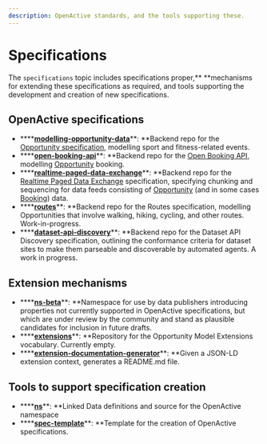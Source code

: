 ```yaml
---
description: OpenActive standards, and the tools supporting these.
---
```


# Specifications

The `specifications` topic includes specifications proper,** **mechanisms for extending these specifications as required, and tools supporting the development and creation of new specifications.

## OpenActive specifications

* ****[**modelling-opportunity-data**](https://github.com/openactive/modelling-opportunity-data)**: **Backend repo for the [Opportunity specification](https://www.openactive.io/modelling-opportunity-data/), modelling sport and fitness-related events.
* ****[**open-booking-api**](https://github.com/openactive/open-booking-api)**: **Backend repo for the [Open Booking API,](https://www.openactive.io/open-booking-api/EditorsDraft/)  modelling [Opportunity](https://www.openactive.io/modelling-opportunity-data/) booking.
* ****[**realtime-paged-data-exchange**](https://github.com/openactive/realtime-paged-data-exchange)**: **Backend repo for the [Realtime Paged Data Exchange](https://www.w3.org/2017/08/realtime-paged-data-exchange/) specification, specifying chunking and sequencing for data feeds consisting of [Opportunity](https://www.openactive.io/modelling-opportunity-data/) (and in some cases [Booking](https://www.openactive.io/open-booking-api/EditorsDraft/)) data.
* ****[**routes**](https://github.com/openactive/routes)**: **Backend repo for the Routes specification, modelling Opportunities that involve walking, hiking, cycling, and other routes. Work-in-progress.
* ****[**dataset-api-discovery**](https://github.com/openactive/dataset-api-discovery)**: **Backend repo for the Dataset API Discovery specification, outlining the conformance criteria for dataset sites to make them parseable and discoverable by automated agents. A work in progress.

## Extension mechanisms

* ****[**ns-beta**](https://github.com/openactive/ns-beta)**: **Namespace for use by data publishers introducing properties not currently supported in OpenActive specifications, but which are under review by the community and stand as plausible candidates for inclusion in future drafts.
* ****[**extensions**](https://github.com/openactive/extensions)**: **Repository for the Opportunity Model Extensions vocabulary. Currently empty.
*   ****[**extension-documentation-generator**](https://github.com/openactive/extension-documentation-generator)**: **Given a JSON-LD extension context, generates a README.md file.



## **Tools to support specification creation**

* ****[**ns**](https://github.com/openactive/ns)**: **Linked Data definitions and source for the OpenActive namespace
* ****[**spec-template**](https://github.com/openactive/spec-template)**: **Template for the creation of OpenActive specifications.

